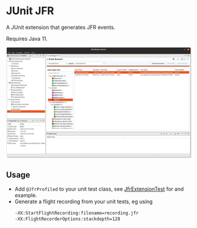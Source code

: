 JUnit JFR
=========

A JUnit extension that generates JFR events.

Requires Java 11.

![Flight Recording of a JUnit Test](https://github.com/marschall/junit-jfr/blob/master/src/main/javadoc/screenshot.png)

Usage
-----

* Add `@JfrProfiled` to your unit test class, see [JfrExtensionTest](https://github.com/marschall/junit-jfr/blob/master/src/test/java/com/github/marschall/junit/jfr/JfrExtensionTest.java) for and example.
* Generate a flight recording from your unit tests, eg using
  ```
  -XX:StartFlightRecording:filename=recording.jfr
  -XX:FlightRecorderOptions:stackdepth=128
  ```
